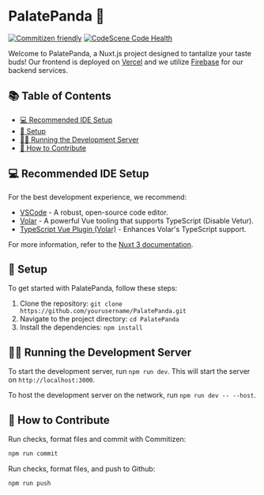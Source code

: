 # PalatePanda 🐼

[![Commitizen friendly](https://img.shields.io/badge/commitizen-friendly-brightgreen.svg)](http://commitizen.github.io/cz-cli/)
[![CodeScene Code Health](https://codescene.io/projects/49178/status-badges/code-health)](https://codescene.io/projects/49178)

Welcome to PalatePanda, a Nuxt.js project designed to tantalize your taste buds! Our frontend is deployed on [Vercel](https://vercel.app/) and we utilize [Firebase](https://firebase.google.com/) for our backend services.

## 📚 Table of Contents

- [💻 Recommended IDE Setup](#💻-recommended-ide-setup)
- [🚀 Setup](#🚀-setup)
- [🏃‍♀️ Running the Development Server](#🏃‍♀️-running-the-development-server)
- [🤝 How to Contribute](#🤝-how-to-contribute)

## 💻 Recommended IDE Setup

For the best development experience, we recommend:

- [VSCode](https://code.visualstudio.com/) - A robust, open-source code editor.
- [Volar](https://marketplace.visualstudio.com/items?itemName=Vue.volar) - A powerful Vue tooling that supports TypeScript (Disable Vetur).
- [TypeScript Vue Plugin (Volar)](https://marketplace.visualstudio.com/items?itemName=Vue.vscode-typescript-vue-plugin) - Enhances Volar's TypeScript support.

For more information, refer to the [Nuxt 3 documentation](https://nuxt.com/docs/getting-started/introduction).

## 🚀 Setup

To get started with PalatePanda, follow these steps:

1. Clone the repository: `git clone https://github.com/yourusername/PalatePanda.git`
2. Navigate to the project directory: `cd PalatePanda`
3. Install the dependencies: `npm install`

## 🏃‍♀️ Running the Development Server

To start the development server, run `npm run dev`. This will start the server on `http://localhost:3000`.

To host the development server on the network, run `npm run dev -- --host`.

## 🤝 How to Contribute

Run checks, format files and commit with Commitizen:

```bash
npm run commit
```

Run checks, format files, and push to Github:

```bash
npm run push
```
